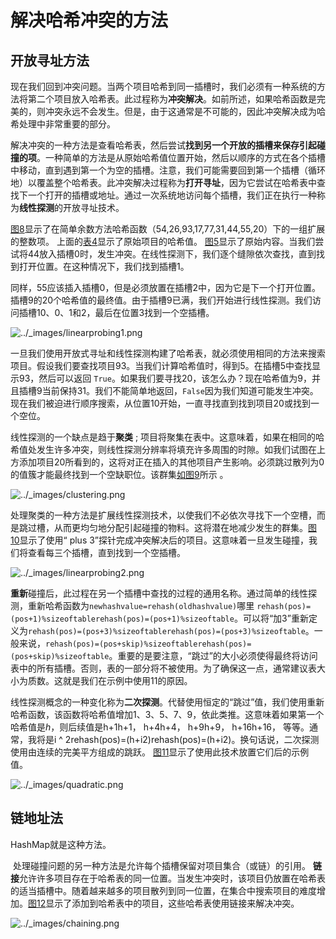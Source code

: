 # 解决哈希冲突的方法

## 开放寻址方法

现在我们回到冲突问题。当两个项目哈希到同一插槽时，我们必须有一种系统的方法将第二个项目放入哈希表。此过程称为**冲突解决**。如前所述，如果哈希函数是完美的，则冲突永远不会发生。但是，由于这通常是不可能的，因此冲突解决成为哈希处理中非常重要的部分。

解决冲突的一种方法是查看哈希表，然后尝试**找到另一个开放的插槽来保存引起碰撞的项**。一种简单的方法是从原始哈希值位置开始，然后以顺序的方式在各个插槽中移动，直到遇到第一个为空的插槽。注意，我们可能需要回到第一个插槽（循环地）以覆盖整个哈希表。此冲突解决过程称为**打开寻址**，因为它尝试在哈希表中查找下一个打开的插槽或地址。通过一次系统地访问每个插槽，我们正在执行一种称为**线性探测**的开放寻址技术。

[图8](https://runestone.academy/runestone/books/published/pythonds/SortSearch/Hashing.html#fig-linearprobing)显示了在简单余数方法哈希函数（54,26,93,17,77,31,44,55,20）下的一组扩展的整数项。 上面的[表4](https://runestone.academy/runestone/books/published/pythonds/SortSearch/Hashing.html#tbl-hashvalues1)显示了原始项目的哈希值。 [图5](https://runestone.academy/runestone/books/published/pythonds/SortSearch/Hashing.html#fig-hashtable2)显示了原始内容。当我们尝试将44放入插槽0时，发生冲突。在线性探测下，我们逐个缝隙依次查找，直到找到打开位置。在这种情况下，我们找到插槽1。

同样，55应该插入插槽0，但是必须放置在插槽2中，因为它是下一个打开位置。插槽9的20个哈希值的最终值。由于插槽9已满，我们开始进行线性探测。我们访问插槽10、0、1和2，最后在位置3找到一个空插槽。

![../_images/linearprobing1.png](https://runestone.academy/runestone/books/published/pythonds/_images/linearprobing1.png)

一旦我们使用开放式寻址和线性探测构建了哈希表，就必须使用相同的方法来搜索项目。假设我们要查找项目93。当我们计算哈希值时，得到5。在插槽5中查找显示93，然后可以返回 `True`。如果我们要寻找20，该怎么办？现在哈希值为9，并且插槽9当前保持31。我们不能简单地返回，`False`因为我们知道可能发生冲突。现在我们被迫进行顺序搜索，从位置10开始，一直寻找直到找到项目20或找到一个空位。

线性探测的一个缺点是趋于**聚类** ; 项目将聚集在表中。这意味着，如果在相同的哈希值处发生许多冲突，则线性探测分辨率将填充许多周围的时隙。如我们试图在上方添加项目20所看到的，这将对正在插入的其他项目产生影响。必须跳过散列为0的值簇才能最终找到一个空缺职位。该群集[如图9](https://runestone.academy/runestone/books/published/pythonds/SortSearch/Hashing.html#fig-clustering)所示 。

![../_images/clustering.png](https://runestone.academy/runestone/books/published/pythonds/_images/clustering.png)

处理聚类的一种方法是扩展线性探测技术，以使我们不必依次寻找下一个空槽，而是跳过槽，从而更均匀地分配引起碰撞的物料。这将潜在地减少发生的群集。[图10](https://runestone.academy/runestone/books/published/pythonds/SortSearch/Hashing.html#fig-linearprobing2)显示了使用“ plus 3”探针完成冲突解决后的项目。这意味着一旦发生碰撞，我们将查看每三个插槽，直到找到一个空插槽。

![../_images/linearprobing2.png](https://runestone.academy/runestone/books/published/pythonds/_images/linearprobing2.png)

**重新**碰撞后，此过程在另一个插槽中查找的过程的通用名称。通过简单的线性探测，重新哈希函数为`newhashvalue=rehash(oldhashvalue)`哪里 `rehash(pos)=(pos+1)%sizeoftablerehash(pos)=(pos+1)%sizeoftable`。可以将“加3”重新定义为`rehash(pos)=(pos+3)%sizeoftablerehash(pos)=(pos+3)%sizeoftable`。一般来说，`rehash(pos)=(pos+skip)%sizeoftablerehash(pos)=(pos+skip)%sizeoftable`。重要的是要注意，“跳过”的大小必须使得最终将访问表中的所有插槽。否则，表的一部分将不被使用。为了确保这一点，通常建议表大小为质数。这就是我们在示例中使用11的原因。

线性探测概念的一种变化称为**二次探测**。代替使用恒定的“跳过”值，我们使用重新哈希函数，该函数将哈希值增加1、3、5、7、9，依此类推。这意味着如果第一个哈希值是*h*，则后续值是h+1h+1， h+4h+4， h+9h+9， h+16h+16， 等等。通常，我将是i ^ 2rehash(pos)=(h+i2)rehash(pos)=(h+i2)。换句话说，二次探测使用由连续的完美平方组成的跳跃。 [图11](https://runestone.academy/runestone/books/published/pythonds/SortSearch/Hashing.html#fig-quadratic)显示了使用此技术放置它们后的示例值。

![../_images/quadratic.png](https://runestone.academy/runestone/books/published/pythonds/_images/quadratic.png)



## 链地址法

HashMap就是这种方法。

​		处理碰撞问题的另一种方法是允许每个插槽保留对项目集合（或链）的引用。 **链接**允许许多项目存在于哈希表的同一位置。当发生冲突时，该项目仍放置在哈希表的适当插槽中。随着越来越多的项目散列到同一位置，在集合中搜索项目的难度增加。[图12](https://runestone.academy/runestone/books/published/pythonds/SortSearch/Hashing.html#fig-chaining)显示了添加到哈希表中的项目，这些哈希表使用链接来解决冲突。

![../_images/chaining.png](https://runestone.academy/runestone/books/published/pythonds/_images/chaining.png)





